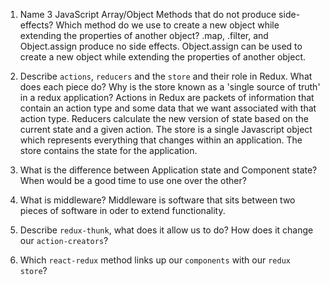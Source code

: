 1.  Name 3 JavaScript Array/Object Methods that do not produce side-effects? Which method do we use to create a new object while extending the properties of another object?
   .map, .filter, and Object.assign produce no side effects. Object.assign can be used to create a new object while extending the properties of another object.
2.  Describe `actions`, `reducers` and the `store` and their role in Redux. What does each piece do? Why is the store known as a 'single source of truth' in a redux application?
  Actions in Redux are packets of information that contain an action type and some data that we want associated with that action type. Reducers calculate the new version of state based on the current state and a given action. The store is a single Javascript object which represents everything that changes within an application. The store contains the state for the application.
3.  What is the difference between Application state and Component state? When would be a good time to use one over the other?
 
4.  What is middleware?
  Middleware is software that sits between two pieces of software in oder to extend functionality.
5.  Describe `redux-thunk`, what does it allow us to do? How does it change our `action-creators`?
6.  Which `react-redux` method links up our `components` with our `redux store`?
